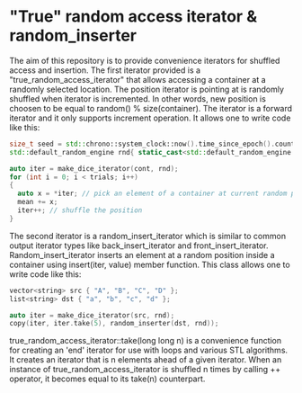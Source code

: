 # "True" random access iterator &amp; random_inserter

The aim of this repository is to provide convenience iterators for shuffled access and insertion. The first iterator provided is a "true_random_access_iterator" that allows accessing a container at a randomly selected location. The position iterator is pointing at is randomly shuffled when iterator is incremented. In other words, new position is choosen to be equal to random() % size(container). The iterator is a forward iterator and it only supports increment operation. It allows one to write code like this:

```c++
size_t seed = std::chrono::system_clock::now().time_since_epoch().count();
std::default_random_engine rnd{ static_cast<std::default_random_engine::result_type::result_type>(seed) };

auto iter = make_dice_iterator(cont, rnd);
for (int i = 0; i < trials; i++)
{
  auto x = *iter; // pick an element of a container at current random position
  mean += x;
  iter++; // shuffle the position
}
```

The second iterator is a random_insert_iterator which is similar to common output iterator types like back_insert_iterator and front_insert_iterator. Random_insert_iterator inserts an element at a random position inside a container using insert(iter, value) member function. This class allows one to write code like this:

```c++
vector<string> src { "A", "B", "C", "D" };
list<string> dst { "a", "b", "c", "d" };

auto iter = make_dice_iterator(src, rnd);
copy(iter, iter.take(5), random_inserter(dst, rnd));
```
  
true_random_access_iterator::take(long long n) is a convenience function for creating an 'end' iterator for use with
loops and various STL algorithms. It creates an iterator that is n elements ahead of a given iterator. When an instance of true_random_access_iterator is shuffled n times by calling ++ operator, it becomes equal to its take(n) counterpart.
